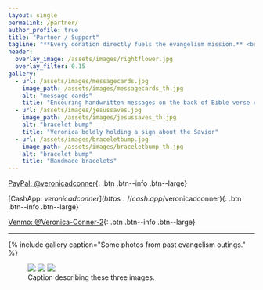```yaml
---
layout: single
permalink: /partner/
author_profile: true
title: "Partner / Support"
tagline: "**Every donation directly fuels the evangelism mission.** <br>Your generous support helps provide Bibles, gospel tracts, travel expenses, care packages for the homeless, and essential outreach supplies—ensuring the message of salvation can go farther and touch more lives."
header:
  overlay_image: /assets/images/rightflower.jpg
  overlay_filter: 0.15
gallery:
  - url: /assets/images/messagecards.jpg
	image_path: /assets/images/messagecards_th.jpg
	alt: "message cards"
    title: "Encouring handwritten messages on the back of Bible verse cards"
  - url: /assets/images/jesussaves.jpg
	image_path: /assets/images/jesussaves_th.jpg
	alt: "bracelet bump"
    title: "Veronica boldly holding a sign about the Savior"
  - url: /assets/images/braceletbump.jpg
	image_path: /assets/images/braceletbump_th.jpg
	alt: "bracelet bump"
    title: "Handmade bracelets"
---
```


[PayPal: @veronicadconner](https://paypal.me/veronicadconner){: .btn .btn--info .btn--large}

[CashApp: $veronicadconner](https://cash.app/$veronicadconner){: .btn .btn--info .btn--large}

[Venmo: @Veronica-Conner-2](https://venmo.com/Veronica-Conner-2){: .btn .btn--info .btn--large}

---

{% include gallery caption="Some photos from past evangelism outings." %}

<figure class="third">
	<img src="/images/image-filename-1.jpg">
	<img src="/images/image-filename-2.jpg">
	<img src="/images/image-filename-3.jpg">
	<figcaption>Caption describing these three images.</figcaption>
</figure>
